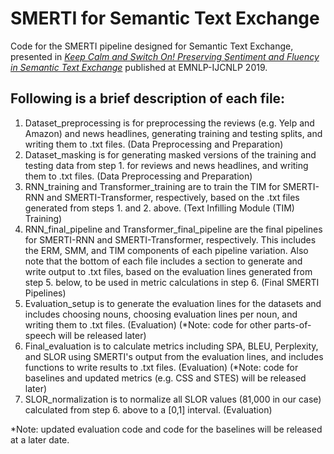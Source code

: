 # SMERTI for Semantic Text Exchange
Code for the SMERTI pipeline designed for Semantic Text Exchange, presented in [*Keep Calm and Switch On! Preserving Sentiment and Fluency in Semantic Text Exchange*](https://www.aclweb.org/anthology/D19-1272/) published at EMNLP-IJCNLP 2019.


## Following is a brief description of each file:

1. Dataset_preprocessing is for preprocessing the reviews (e.g. Yelp and Amazon) and news headlines, generating training and testing splits, and writing them to .txt files. (Data Preprocessing and Preparation)
2. Dataset_masking is for generating masked versions of the training and testing data from step 1. for reviews and news headlines, and writing them to .txt files. (Data Preprocessing and Preparation)
3. RNN_training and Transformer_training are to train the TIM for SMERTI-RNN and SMERTI-Transformer, respectively, based on the .txt files generated from steps 1. and 2. above. (Text Infilling Module (TIM) Training)
4. RNN_final_pipeline and Transformer_final_pipeline are the final pipelines for SMERTI-RNN and SMERTI-Transformer, respectively. This includes the ERM, SMM, and TIM components of each pipeline variation. Also note that the bottom of each file includes a section to generate and write output to .txt files, based on the evaluation lines generated from step 5. below, to be used in metric calculations in step 6. (Final SMERTI Pipelines)
5. Evaluation_setup is to generate the evaluation lines for the datasets and includes choosing nouns, choosing evaluation lines per noun, and writing them to .txt files. (Evaluation) (*Note: code for other parts-of-speech will be released later)
6. Final_evaluation is to calculate metrics including SPA, BLEU, Perplexity, and SLOR using SMERTI's output from the evaluation lines, and includes functions to write results to .txt files. (Evaluation) (*Note: code for baselines and updated metrics (e.g. CSS and STES) will be released later)
7. SLOR_normalization is to normalize all SLOR values (81,000 in our case) calculated from step 6. above to a [0,1] interval. (Evaluation)


*Note: updated evaluation code and code for the baselines will be released at a later date.